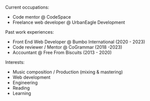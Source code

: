 Current occupations:
- Code mentor @ CodeSpace
- Freelance web developer @ UrbanEagle Development

Past work experiences:
- Front End Web Developer @ Bumbo International (2020 - 2023)
- Code reviewer / Mentor @ CoGrammar (2018 -2023)
- Accountant @ Free From Biscuits (2013 - 2020)

Interests:
- Music composition / Production (mixing & mastering)
- Web development
- Engineering
- Reading
- Learning
